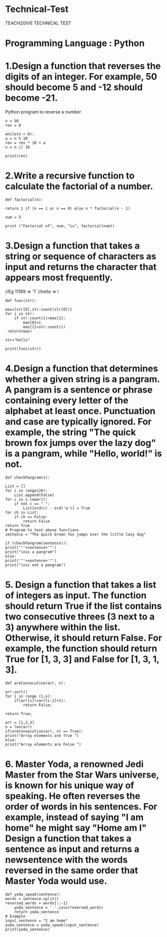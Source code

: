 # Technical-Test
TEACH2GIVE TECHNICAL TEST
# Programming Language : Python

# 1.Design a function that reverses the digits of an integer. For example, 50 should become 5 and -12 should become -21.
 Python program to reverse a number 
  
	n = 50
	rev = 0
  
	while(n > 0): 
    a = n % 10
    rev = rev * 10 + a 
    n = n // 10
  
	print(rev)

# 2.Write a recursive function to calculate the factorial of a number.

	def factorial(n): 

	return 1 if (n == 1 or n == 0) else n * factorial(n - 1) 

	num = 5

	print ("Factorial of", num, "is", factorial(num)) 

# 3.Design a function that takes a string or sequence of characters as input and returns the character that appears most frequently.
//Eg 11189 => '1'
//hello => l

	def func(str):
	
 	max=[str[0],str.count(str[0])]
	for i in str:
		if str.count(i)>max[1]:
			max[0]=i 
			max[1]=str.count(i)
  	 return(max)		 

	str="hello"

	print(func(str))

# 4.Design a function that determines whether a given string is a pangram. A pangram is a sentence or phrase containing every letter of the alphabet at least once. Punctuation and case are typically ignored. For example, the string "The quick brown fox jumps over the lazy dog" is a pangram, while "Hello, world!" is not.

	def checkPangram(s):
	
 	List = []
	for i in range(26):
		List.append(False)
	for c in s.lower():
		if not c == " ":
			List[ord(c) - ord('a')] = True
	for ch in List:
		if ch == False:
			return False
	return True
	# Program to test above functions
	sentence = "The quick brown fox jumps over the little lazy dog"

	if (checkPangram(sentence)):
	print('"'+sentence+'"')
	print("\nis a pangram")
	else:
	print('"'+sentence+'"')
	print("\nis not a pangram")

# 5. Design a function that takes a list of integers as input. The function should return True if the list contains two consecutive threes (3 next to a 3) anywhere within the list. Otherwise, it should return False. For example, the function should return True for [1, 3, 3] and False for [1, 3, 1, 3].

	def areConsecutive(arr, n):

	arr.sort()
	for i in range (1,n):
		if(arr[i]!=arr[i-1]+1):
			return False;
			
   	return True; 
    
	arr = [1,3,3]
	n = len(arr)
	if(areConsecutive(arr, n) == True):
	print("Array elements are True ")
	else:
	print("Array elements are False ")

 # 6. Master Yoda, a renowned Jedi Master from the Star Wars universe, is known for his unique way of speaking. He often reverses the order of words in his sentences. For example, instead of saying "I am home" he might say "Home am I" Design a function that takes a sentence as input and returns a newsentence with the words reversed in the same order that Master Yoda would use.
 
	def yoda_speak(sentence):
 	words = sentence.split()
  	reversed_words = words[::-1]
    	yoda_sentence = ' '.join(reversed_words)
    	return yoda_sentence
	# Example
	input_sentence = "I am home"
	yoda_sentence = yoda_speak(input_sentence)
	print(yoda_sentence) 




